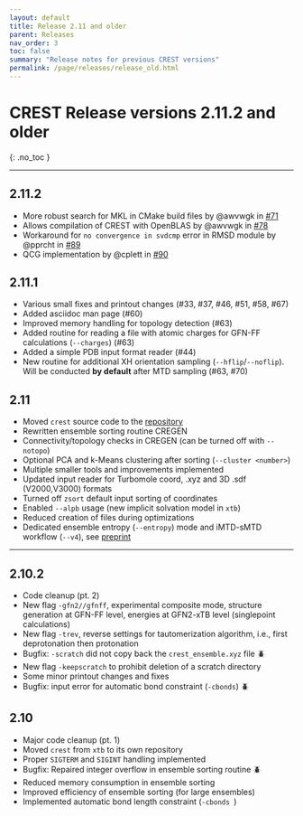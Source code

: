 ```yaml
---
layout: default
title: Release 2.11 and older
parent: Releases
nav_order: 3
toc: false
summary: "Release notes for previous CREST versions"
permalink: /page/releases/release_old.html
---
```


# CREST Release versions 2.11.2 and older
{: .no_toc }

---


## 2.11.2

* More robust search for MKL in CMake build files by @awvwgk in [#71](https://github.com/grimme-lab/crest/pull/71)
* Allows compilation of CREST with OpenBLAS by @awvwgk in [#78](https://github.com/grimme-lab/crest/pull/78)
* Workaround for `no convergence in svdcmp` error in RMSD module by @pprcht in [#89](https://github.com/grimme-lab/crest/pull/89)
* QCG implementation by @cplett in [#90](https://github.com/grimme-lab/crest/pull/90)


## 2.11.1

- Various small fixes and printout changes (#33, #37, #46, #51, #58, #67) 
- Added asciidoc man page (#60)  
- Improved memory handling for topology detection (#63)
- Added routine for reading a file with atomic charges for GFN-FF calculations (`--charges`) (#63)
- Added a simple PDB input format reader (#44) 
- New routine for additional XH orientation sampling (`--hflip`/`--noflip`). Will be conducted **by default** after MTD sampling (#63, #70)


## 2.11

- Moved `crest` source code to the [repository](https://github.com/grimme-lab/crest)
- Rewritten ensemble sorting routine CREGEN
- Connectivity/topology checks in CREGEN (can be turned off with `--notopo`)
- Optional PCA and k-Means clustering after sorting (`--cluster <number>`)
- Multiple smaller tools and improvements implemented
- Updated input reader for Turbomole coord, .xyz and 3D .sdf (V2000,V3000) formats
- Turned off `zsort` default input sorting of coordinates
- Enabled `--alpb` usage (new implicit solvation model in `xtb`)
- Reduced creation of files during optimizations
- Dedicated ensemble entropy (`--entropy`) mode and iMTD-sMTD workflow (`--v4`), see  [preprint](https://doi.org/10.26434/chemrxiv.13626083.v1)


---

## 2.10.2


- Code cleanup (pt. 2)
- New flag `-gfn2//gfnff`, experimental composite mode, structure generation at GFN-FF level, energies at GFN2-xTB level (singlepoint calculations)
- New flag `-trev`, reverse settings for tautomerization algorithm, i.e., first deprotonation then protonation
- Bugfix: `-scratch` did not copy back the `crest_ensemble.xyz` file :beetle:
- New flag `-keepscratch` to prohibit deletion of a scratch directory
- Some minor printout changes and fixes
- Bugfix: input error for automatic bond constraint (`-cbonds`) :beetle:



## 2.10

- Major code cleanup (pt. 1)
- Moved `crest` from `xtb` to its own repository
- Proper `SIGTERM` and `SIGINT` handling implemented
- Bugfix: Repaired integer overflow in ensemble sorting routine :beetle:
- Reduced memory consumption in ensemble sorting
- Improved efficiency of ensemble sorting (for large ensembles)
- Implemented automatic bond length constraint (`-cbonds `)


